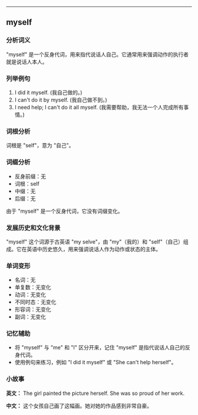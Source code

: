
---------------
## myself
### 分析词义
"myself" 是一个反身代词，用来指代说话人自己。它通常用来强调动作的执行者就是说话人本人。

### 列举例句
1. I did it myself. (我自己做的。)
2. I can't do it by myself. (我自己做不到。)
3. I need help; I can't do it all myself. (我需要帮助，我无法一个人完成所有事情。)

### 词根分析
词根是 "self"，意为 "自己"。

### 词缀分析
- 反身前缀：无
- 词根：self
- 中缀：无
- 后缀：无

由于 "myself" 是一个反身代词，它没有词缀变化。

### 发展历史和文化背景
"myself" 这个词源于古英语 "my selve"，由 "my"（我的）和 "self"（自己）组成。它在英语中历史悠久，用来强调说话人作为动作或状态的主体。

### 单词变形
- 名词：无
- 单复数：无变化
- 动词：无变化
- 不同时态：无变化
- 形容词：无变化
- 副词：无变化

### 记忆辅助
- 将 "myself" 与 "me" 和 "I" 区分开来，记住 "myself" 是指代说话人自己的反身代词。
- 使用例句来练习，例如 "I did it myself" 或 "She can't help herself"。

### 小故事
**英文：** The girl painted the picture herself. She was so proud of her work.

**中文：** 这个女孩自己画了这幅画。她对她的作品感到非常自豪。

